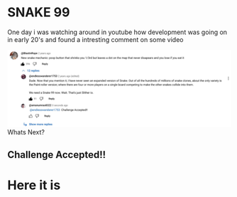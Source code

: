 # SNAKE 99

One day i was watching around in youtube how development was going on in early 20's and found a intresting comment on some video

![Screenshot from 2024-05-05 14-25-07](./ss/Screenshot2024-05-05_14-25-07.jpg)
Whats Next?

## Challenge Accepted!!
# Here it is
